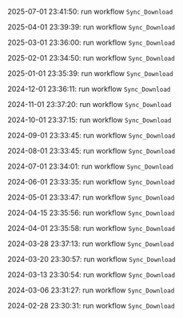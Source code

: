 2025-07-01 23:41:50: run workflow `Sync_Download` 

2025-04-01 23:39:39: run workflow `Sync_Download` 

2025-03-01 23:36:00: run workflow `Sync_Download` 

2025-02-01 23:34:50: run workflow `Sync_Download` 

2025-01-01 23:35:39: run workflow `Sync_Download` 

2024-12-01 23:36:11: run workflow `Sync_Download` 

2024-11-01 23:37:20: run workflow `Sync_Download` 

2024-10-01 23:37:15: run workflow `Sync_Download` 

2024-09-01 23:33:45: run workflow `Sync_Download` 

2024-08-01 23:33:45: run workflow `Sync_Download` 

2024-07-01 23:34:01: run workflow `Sync_Download` 

2024-06-01 23:33:35: run workflow `Sync_Download` 

2024-05-01 23:33:47: run workflow `Sync_Download` 

2024-04-15 23:35:56: run workflow `Sync_Download` 

2024-04-01 23:35:58: run workflow `Sync_Download` 

2024-03-28 23:37:13: run workflow `Sync_Download` 

2024-03-20 23:30:57: run workflow `Sync_Download` 

2024-03-13 23:30:54: run workflow `Sync_Download` 

2024-03-06 23:31:27: run workflow `Sync_Download` 

2024-02-28 23:30:31: run workflow `Sync_Download` 


